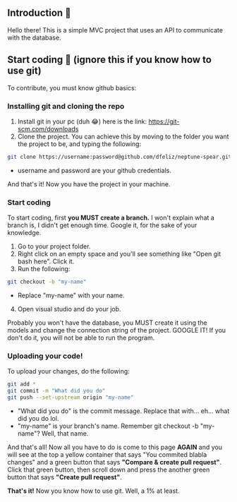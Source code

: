 ## Introduction :tada:

Hello there! This is a simple MVC project that uses an API to communicate with the database. 

## Start coding :rocket: (ignore this if you know how to use git)

To contribute, you must know github basics:

### Installing git and cloning the repo
1. Install git in your pc (duh 😂) here is the link: https://git-scm.com/downloads
2. Clone the project. You can achieve this by moving to the folder you want the project to be, and typing the following:
```bash
git clone https://username:password@github.com/dfeliz/neptune-spear.git
```
* username and password are your github credentials.

And that's it! Now you have the project in your machine.

### Start coding

To start coding, first **you MUST create a branch.** I won't explain what a branch is, I didn't get enough time. Google it, for the sake of your knowledge.

1. Go to your project folder.
2. Right click on an empty space and you'll see something like "Open git bash here". Click it.
3. Run the following:
  ```bash
  git checkout -b "my-name"
  ``` 
* Replace "my-name" with your name.

4. Open visual studio and do your job.

Probably you won't have the database, you MUST create it using the models and change the connection string of the project. GOOGLE IT!
If you don't do it, you will not be able to run the program.

### Uploading your code!

To upload your changes, do the following:
```bash
git add *
git commit -m "What did you do"
git push --set-upstream origin "my-name"
```
* "What did you do" is the commit message. Replace that with... eh... what did you do lol.
* "my-name" is your branch's name. Remember git checkout -b "my-name"? Well, that name.

And that's all! Now all you have to do is come to this page **AGAIN** and you will see at the top a yellow container that says "You commited blabla changes" and a green button that says **"Compare & create pull request"**. Click that green button, then scroll down and press the another green button that says **"Create pull request"**.

**That's it!** Now you know how to use git. Well, a 1% at least.
